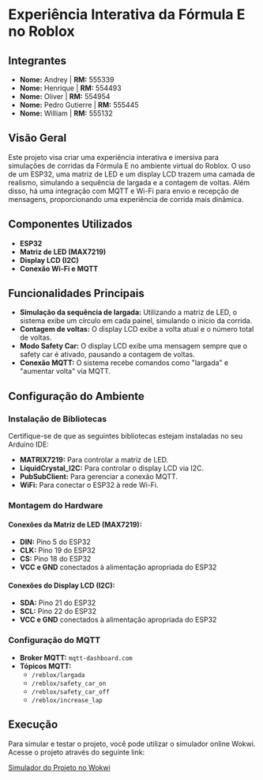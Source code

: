 # Experiência Interativa da Fórmula E no Roblox

## Integrantes
- **Nome:** Andrey | **RM:** 555339
- **Nome:** Henrique | **RM:** 554493
- **Nome:** Oliver | **RM:** 554954
- **Nome:** Pedro Gutierre | **RM:** 555445
- **Nome:** William | **RM:** 555132

## Visão Geral
Este projeto visa criar uma experiência interativa e imersiva para simulações de corridas da Fórmula E no ambiente virtual do Roblox. O uso de um ESP32, uma matriz de LED e um display LCD trazem uma camada de realismo, simulando a sequência de largada e a contagem de voltas. Além disso, há uma integração com MQTT e Wi-Fi para envio e recepção de mensagens, proporcionando uma experiência de corrida mais dinâmica.

## Componentes Utilizados
- **ESP32**
- **Matriz de LED (MAX7219)**
- **Display LCD (I2C)**
- **Conexão Wi-Fi e MQTT**

## Funcionalidades Principais
- **Simulação da sequência de largada:** Utilizando a matriz de LED, o sistema exibe um círculo em cada painel, simulando o início da corrida.
- **Contagem de voltas:** O display LCD exibe a volta atual e o número total de voltas.
- **Modo Safety Car:** O display LCD exibe uma mensagem sempre que o safety car é ativado, pausando a contagem de voltas.
- **Conexão MQTT:** O sistema recebe comandos como "largada" e "aumentar volta" via MQTT.

## Configuração do Ambiente

### Instalação de Bibliotecas
Certifique-se de que as seguintes bibliotecas estejam instaladas no seu Arduino IDE:
- **MATRIX7219:** Para controlar a matriz de LED.
- **LiquidCrystal_I2C:** Para controlar o display LCD via I2C.
- **PubSubClient:** Para gerenciar a conexão MQTT.
- **WiFi:** Para conectar o ESP32 à rede Wi-Fi.

### Montagem do Hardware

#### Conexões da Matriz de LED (MAX7219):
- **DIN:** Pino 5 do ESP32
- **CLK:** Pino 19 do ESP32
- **CS:** Pino 18 do ESP32
- **VCC e GND** conectados à alimentação apropriada do ESP32

#### Conexões do Display LCD (I2C):
- **SDA:** Pino 21 do ESP32
- **SCL:** Pino 22 do ESP32
- **VCC e GND** conectados à alimentação apropriada do ESP32

### Configuração do MQTT
- **Broker MQTT:** `mqtt-dashboard.com`
- **Tópicos MQTT:**
  - `/reblox/largada`
  - `/reblox/safety_car_on`
  - `/reblox/safety_car_off`
  - `/reblox/increase_lap`

## Execução

Para simular e testar o projeto, você pode utilizar o simulador online Wokwi. Acesse o projeto através do seguinte link:

[Simulador do Projeto no Wokwi](https://wokwi.com/projects/398724617714971649)
